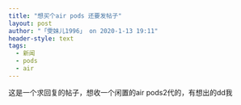 ```yaml
---
title: "想买个air pods 还要发帖子"
layout: post
author: "「雯妹儿1996」 on 2020-1-13 19:11"
header-style: text
tags:
  - 新闻
  - pods
  - air
---
```


<head></head>
<body>
  这是一个求回复的帖子，想收一个闲置的air pods2代的，有想出的dd我
 <br> 
 <br>
</body>


